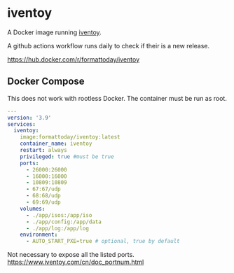 # iventoy

A Docker image running [iventoy](https://www.iventoy.com/cn/index.html).

A github actions workflow runs daily to check if their is a new release.

<https://hub.docker.com/r/formattoday/iventoy>

## Docker Compose

This does not work with rootless Docker.  The container must be run as root.

```yaml
---
version: '3.9'
services:
  iventoy:
    image:formattoday/iventoy:latest
    container_name: iventoy
    restart: always
    privileged: true #must be true
    ports:
      - 26000:26000
      - 16000:16000
      - 10809:10809
      - 67:67/udp
      - 68:68/udp
      - 69:69/udp
    volumes:
      - ./app/isos:/app/iso
      - ./app/config:/app/data
      - ./app/log:/app/log
    environment:
      - AUTO_START_PXE=true # optional, true by default
```

Not necessary to expose all the listed ports.
<https://www.iventoy.com/cn/doc_portnum.html>
